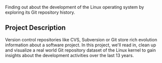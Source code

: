 Finding out about the development of the Linux operating system by exploring its Git repository history.

## Project Description

Version control repositories like CVS, Subversion or Git store rich evolution information about a software project. In this project, we'll read in, clean up and visualize a real world Git repository dataset of the Linux kernel to gain insights about the development activities over the last 13 years.
